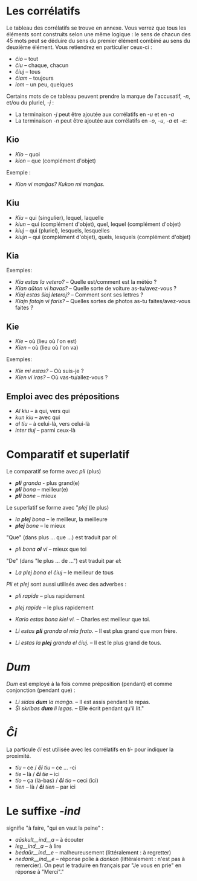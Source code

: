 # Les corrélatifs

Le tableau des corrélatifs se trouve en annexe. Vous verrez que tous les éléments sont construits selon une même logique : le sens de chacun des 45 mots peut se déduire du sens du premier élément combiné au sens du deuxième élément. Vous retiendrez en particulier ceux-ci :

- *ĉio*  – tout
- *ĉiu*  – chaque, chacun
- *ĉiuj*  – tous
- *ĉiam* – toujours
- *iom* – un peu, quelques

Certains mots de ce tableau peuvent prendre la marque de l'accusatif, *-n*, et/ou du pluriel, *-j* :

- La terminaison *-j* peut être ajoutée aux corrélatifs en *-u* et en *-a*
- La terminaison *-n* peut être ajoutée aux corrélatifs en *-o*, *-u*, *-a* et *-e*:


## Kio 

- *Kio* – quoi 
- *kion* – que (complément d'objet)

Exemple :

- *Kion vi manĝas? Kukon mi manĝas.*

## Kiu

- *Kiu* – qui (singulier), lequel, laquelle
- *kiun* – qui (complément d'objet), quel, lequel (complément d'objet)
- *kiuj* – qui (pluriel), lesquels, lesquelles
- *kiujn* – qui (complément d'objet), quels, lesquels (complément d'objet)

## Kia

Exemples:

- *Kia estas la vetero?* – Quelle est/comment est la météo ?
- *Kian aŭton vi havas?* – Quelle sorte de voiture as-tu/avez-vous ?
- *Kiaj estas ŝiaj leteroj?* – Comment sont ses lettres ?
- *Kiajn fotojn vi faris?* – Quelles sortes de photos as-tu faites/avez-vous faites ?

## Kie

- *Kie* – où (lieu où l'on est)
- *Kien* – où (lieu où l'on va)

Exemples:

- *Kie mi estas?* – Où suis-je ?
- *Kien vi iras?* – Où vas-tu/allez-vous ?

## Emploi avec des prépositions

- *Al kiu* – à qui, vers qui
- *kun kiu* – avec qui
- *al tiu* – à celui-là, vers celui-là
- *inter tiuj* – parmi ceux-là

# Comparatif et superlatif

Le comparatif se forme avec *pli* (plus)

- *__pli__ granda* - plus grand(e)
- *__pli__ bona* – meilleur(e)
- *__pli__ bone* – mieux

Le superlatif se forme avec "*plej* (le plus)

- *la __plej__ bona* – le meilleur, la meilleure
- *__plej__ bone* – le mieux

"Que" (dans plus … que …) est traduit par *ol*:

- *pli bona __ol__ vi* – mieux que toi

"De" (dans "le plus … de …") est traduit par *el*: 

- *La plej bona el ĉiuj* – le meilleur de tous

*Pli* et *plej* sont aussi utilisés avec des adverbes :

- *pli rapide* – plus rapidement
- *plej rapide* – le plus rapidement


- *Karlo estas bona kiel vi.* – Charles est meilleur que toi.
- *Li estas __pli__ granda ol mia frato.* – Il est plus grand que mon frère.
- *Li estas la __plej__ granda el ĉiuj.* – Il est le plus grand de tous.

# *Dum* 

*Dum* est employé à la fois comme préposition (pendant) et comme conjonction (pendant que) :

- *Li sidas __dum__ la manĝo.* – Il est assis pendant le repas.
- *Ŝi skribas __dum__ li legas.* – Elle écrit pendant qu'il lit."



# *Ĉi*

La particule *ĉi* est utilisée avec les corrélatifs en *ti-* pour indiquer la proximité.

- *tiu* – ce      / *__ĉi__ tiu* – ce … -ci
- *tie* – là       / *__ĉi__ tie* – ici
- *tio* – ça (là-bas) / *__ĉi__ tio* – ceci (ici)
- *tien* – là   / *__ĉi__ tien* – par ici

# Le suffixe *-ind*

signifie "à faire, "qui en vaut la peine" :

- *aŭskult__ind__a* – à écouter
- *leg__ind__a* – à lire
- *bedaŭr__ind__e* – malheureusement (littéralement : à regretter)
- *nedank__ind__e* – réponse polie à *dankon* (littéralement : n'est pas à remercier). On peut le traduire en français par "Je vous en prie" en réponse à "Merci"."

 
